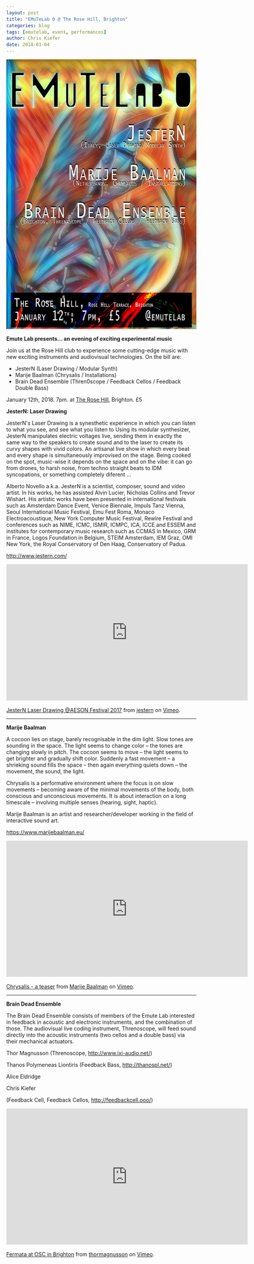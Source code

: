 ```yaml
---
layout: post
title: "EMuTeLab 0 @ The Rose Hill, Brighton"
categories: blog
tags: [emutelab, event, performances]
author: Chris Kiefer
date: 2018-01-04
---
```


![EMuTeLab0 Gig Flyer](/img/emutelab0_webflyer.png)

<b>Emute Lab presents... an evening of exciting experimental music</b>

Join us at the Rose Hill club to experience some cutting-edge music with new exciting instruments and audiovisual technologies. On the bill are:

- JesterN (Laser Drawing / Modular Synth)
- Marije Baalman (Chrysalis / Installations)
- Brain Dead Ensemble (Thren0scope / Feedback Cellos / Feedback Double Bass)

January 12th, 2018. 7pm. at <a href="http://www.therosehill.co.uk">The Rose Hill</a>, Brighton. £5

<b>JesterN: Laser Drawing</b>

JesterN's Laser Drawing is a synesthetic experience in which you can listen to what you see, and see what you listen to
Using its modular synthesizer, JesterN manipulates electric voltages live, sending them in exactly the same way to the speakers to create sound and to the laser to create its curvy shapes with vivid colors. An artisanal live show in which every beat and every shape is simultaneously improvised on the stage. Being cooked on the spot, music-wise it depends on the space and on the vibe: it can go from drones, to harsh noise, from techno straight beats to IDM syncopations, or something completely diferent ...

Alberto Novello a.k.a. JesterN is a scientist, composer, sound and video artist. In his works, he has assisted Alvin Lucier, Nicholas Collins and Trevor Wishart. His artistic works have been presented in international festivals such as Amsterdam Dance Event, Venice Biennale, Impuls Tanz Vienna, Seoul International Music Festival, Emu Fest Roma, Monaco Electroacoustique, New York Computer Music Festival, Rewire Festival and conferences such as NIME, ICMC, ISMIR, ICMPC, ICA, ICCE and ESSEM and institutes for contemporary music research such as CCMAS in Mexico, GRM in France, Logos Foundation in Belgium, STEIM Amsterdam, IEM Graz, OMI New York, the Royal Conservatory of Den Haag, Conservatory of Padua.

<a href="http://www.jestern.com/">http://www.jestern.com/</a>

<iframe src="https://player.vimeo.com/video/235351838" width="640" height="360" frameborder="0" webkitallowfullscreen mozallowfullscreen allowfullscreen></iframe>
<p><a href="https://vimeo.com/235351838">JesterN Laser Drawing @AESON Festival 2017</a> from <a href="https://vimeo.com/jestern">jestern</a> on <a href="https://vimeo.com">Vimeo</a>.</p>

<hr>

<b>Marije Baalman</b>

A cocoon lies on stage, barely recognisable in the dim light. Slow tones are sounding in the space. The light seems to change color – the tones are changing slowly in pitch. The cocoon seems to move – the light seems to get brighter and gradually shift color. Suddenly a fast movement – a shrieking sound fills the space – then again everything quiets down – the movement, the sound, the light.

Chrysalis is a performative environment where the focus is on slow movements – becoming aware of the minimal movements of the body, both conscious and unconscious movements. It is about interaction on a long timescale – involving multiple senses (hearing, sight, haptic).

Marije Baalman is an artist and researcher/developer working in the field of interactive sound art.

<a href="https://www.marijebaalman.eu/">https://www.marijebaalman.eu/</a>

<iframe src="https://player.vimeo.com/video/183344106" width="640" height="360" frameborder="0" webkitallowfullscreen mozallowfullscreen allowfullscreen></iframe>
<p><a href="https://vimeo.com/183344106">Chrysalis - a teaser</a> from <a href="https://vimeo.com/user16929243">Marije Baalman</a> on <a href="https://vimeo.com">Vimeo</a>.</p>

<hr>

<b>Brain Dead Ensemble</b>

The Brain Dead Ensemble consists of members of the Emute Lab interested in feedback in acoustic and electronic instruments, and the combination of those. The audiovisual live coding instrument, Threnoscope, will feed sound directly into the acoustic instruments (two cellos and a double bass) via their mechanical actuators.

Thor Magnusson (Threnoscope, <a href="http://www.ixi-audio.net/">http://www.ixi-audio.net/</a>)

Thanos Polymeneas Liontiris (Feedback Bass, <a href="http://thanospl.net/">http://thanospl.net/</a>)

Alice Eldridge

Chris Kiefer

(Feedback Cell, Feedback Cellos, <a href="http://feedbackcell.ooo/">http://feedbackcell.ooo/</a>)

<iframe src="https://player.vimeo.com/video/179079463" width="640" height="360" frameborder="0" webkitallowfullscreen mozallowfullscreen allowfullscreen></iframe>
<p><a href="https://vimeo.com/179079463">Fermata at OSC in Brighton</a> from <a href="https://vimeo.com/thormagnusson">thormagnusson</a> on <a href="https://vimeo.com">Vimeo</a>.</p>
